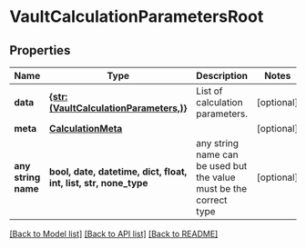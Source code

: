 # VaultCalculationParametersRoot


## Properties
Name | Type | Description | Notes
------------ | ------------- | ------------- | -------------
**data** | [**{str: (VaultCalculationParameters,)}**](VaultCalculationParameters.md) | List of calculation parameters. | [optional] 
**meta** | [**CalculationMeta**](CalculationMeta.md) |  | [optional] 
**any string name** | **bool, date, datetime, dict, float, int, list, str, none_type** | any string name can be used but the value must be the correct type | [optional]

[[Back to Model list]](../README.md#documentation-for-models) [[Back to API list]](../README.md#documentation-for-api-endpoints) [[Back to README]](../README.md)


